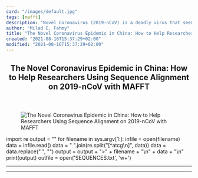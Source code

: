 ```yaml
---
card: "/images/default.jpg"
tags: [mafft]
description: "Novel Coronavirus (2019-nCoV) is a deadly virus that seems to"
author: "Milad E. Fahmy"
title: "The Novel Coronavirus Epidemic in China: How to Help Researchers Using Sequence Alignment on 2019-nCoV with MAFFT"
created: "2021-08-16T15:37:29+02:00"
modified: "2021-08-16T15:37:29+02:00"
---
```

<div class="site-wrapper">
<main id="site-main" class="site-main outer">
<div class="inner">
<article class="post-full post tag-mafft tag-genetics tag-python ">
<header class="post-full-header">
<h1 class="post-full-title">The Novel Coronavirus Epidemic in China: How to Help Researchers Using Sequence Alignment on 2019-nCoV with MAFFT</h1>
</header>
<figure class="post-full-image">
<picture>
<source media="(max-width: 700px)" sizes="1px" srcset="data:image/gif;base64,R0lGODlhAQABAIAAAAAAAP///yH5BAEAAAAALAAAAAABAAEAAAIBRAA7 1w">
<source media="(min-width: 701px)" sizes="(max-width: 800px) 400px,
(max-width: 1170px) 700px,
1400px" srcset="/news/content/images/size/w300/2020/01/image-64-1.png 300w,
/news/content/images/size/w600/2020/01/image-64-1.png 600w,
/news/content/images/size/w1000/2020/01/image-64-1.png 1000w,
/news/content/images/size/w2000/2020/01/image-64-1.png 2000w">
<img onerror="this.style.display='none'" src="/news/content/images/size/w2000/2020/01/image-64-1.png" alt="The Novel Coronavirus Epidemic in China: How to Help Researchers Using Sequence Alignment on 2019-nCoV with MAFFT">
</picture>
</figure>
<section class="post-full-content">
<div class="post-content">
import re
output = ""
for filename in sys.argv[1:]:
infile = open(filename)
data = infile.read()
data = " ".join(re.split("[^atcg\n]", data))
data = data.replace(" ", "")
output = output + "&gt;" + filename + "\n" + data + "\n"
print(output)
outfile = open('SEQUENCES.txt', 'w+')
</div>
<hr>
<hr>
</section>
</article>
</div>
</main>
</div>
<!-- Google Tag Manager (noscript) -->
<!-- End Google Tag Manager (noscript) -->
